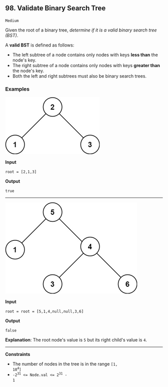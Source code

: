 ## 98. Validate Binary Search Tree

`Medium`

Given the root of a binary tree, *determine if it is a valid binary search tree (BST)*.

A **valid BST** is defined as follows:

* The left subtree of a node contains only nodes with keys **less than** the node's key.
* The right subtree of a node contains only nodes with keys **greater than** the node's key.
* Both the left and right subtrees must also be binary search trees.

### Examples

![tree1.jpg](tree1.jpg)

**Input**
```
root = [2,1,3]
```

**Output**
```
true
```

---

![tree2.jpg](tree2.jpg)

**Input**
```
root = root = [5,1,4,null,null,3,6]
```

**Output**
```
false
```

**Explanation**: The root node's value is `5` but its right child's value is `4`.

---

**Constraints**
* The number of nodes in the tree is in the range <code>[1, 10<sup>4</sup>]</code>
* <code>-2<sup>31</sup> <= Node.val <= 2<sup>31</sup> - 1</code>